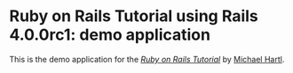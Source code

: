 # Ruby on Rails Tutorial using Rails 4.0.0rc1: demo application

This is the demo application for the
[*Ruby on Rails Tutorial*](http://railstutorial.org/)
by [Michael Hartl](http://michaelhartl.com/).